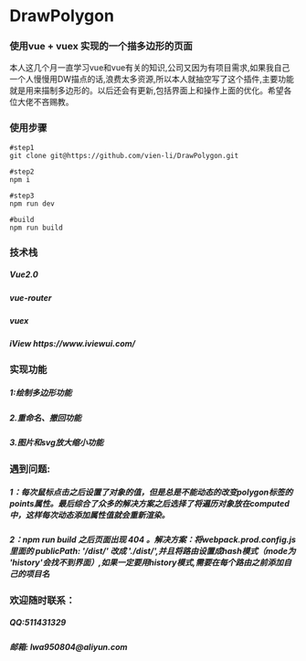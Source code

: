 # DrawPolygon
### 使用vue + vuex 实现的一个描多边形的页面
 本人这几个月一直学习vue和vue有关的知识,公司又因为有项目需求,如果我自己一个人慢慢用DW描点的话,浪费太多资源,所以本人就抽空写了这个插件,主要功能就是用来描制多边形的。以后还会有更新,包括界面上和操作上面的优化。希望各位大佬不吝赐教。

<h3>使用步骤</h3>

```
#step1
git clone git@https://github.com/vien-li/DrawPolygon.git

#step2
npm i 

#step3
npm run dev

#build
npm run build

```

<h3>技术栈</h3>

<h5>Vue2.0</h5>

<h5>vue-router</h5>

<h5>vuex</h5>

<h5>iView https://www.iviewui.com/</h5>

<h3>实现功能</h3>

<h5>1:绘制多边形功能</h5> 

<h5>2.重命名、撤回功能</h5>

<h5>3.图片和svg放大缩小功能</h5>


<h3>遇到问题:</h3>

<h5>1：每次鼠标点击之后设置了对象的值，但是总是不能动态的改变polygon标签的points属性。最后综合了众多的解决方案之后选择了将遍历对象放在computed中，这样每次动态添加属性值就会重新渲染。</h5>

<h5>2：npm run build 之后页面出现 404 。解决方案：将webpack.prod.config.js里面的 publicPath: '/dist/' 改成 './dist/',并且将路由设置成hash模式（mode为 'history'会找不到界面）,如果一定要用history模式,需要在每个路由之前添加自己的项目名</h5>

<h3>欢迎随时联系：</h3>

<h5>QQ:511431329</h5>

<h5>邮箱: lwa950804@aliyun.com</h5>


